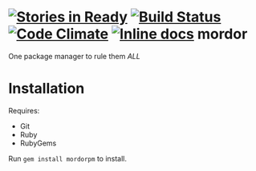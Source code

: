 [![Stories in Ready](https://badge.waffle.io/archimedespi/mordor.png?label=ready)](https://waffle.io/archimedespi/mordor) [![Build Status](http://img.shields.io/travis/ArchimedesPi/mordor.svg)](https://travis-ci.org/ArchimedesPi/mordor) [![Code Climate](https://codeclimate.com/github/ArchimedesPi/mordor/badges/gpa.svg)](https://codeclimate.com/github/ArchimedesPi/mordor) [![Inline docs](http://inch-ci.org/github/ArchimedesPi/mordor.png?branch=master)](http://inch-ci.org/github/ArchimedesPi/mordor)
mordor
=======

One package manager to rule them *ALL*


Installation
============

Requires:
 + Git
 + Ruby
 + RubyGems

Run `gem install mordorpm` to install.
